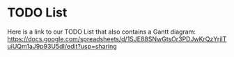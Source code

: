 # TODO List

Here is a link to our TODO List that also contains a Gantt diagram: https://docs.google.com/spreadsheets/d/1SJE88SNwGtsOr3PDJwKrQzYrjITuiUQm1aJ9p93U5dI/edit?usp=sharing
